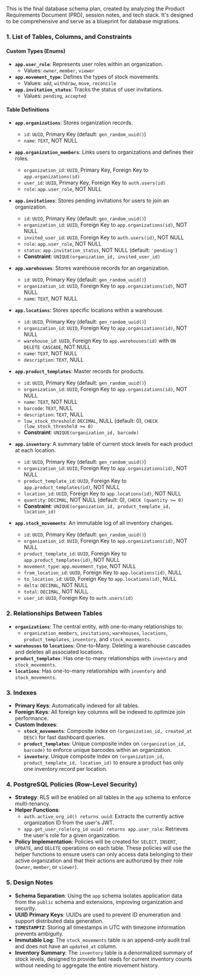 This is the final database schema plan, created by analyzing the Product Requirements Document (PRD), session notes, and tech stack. It's designed to be comprehensive and serve as a blueprint for database migrations.

### 1. List of Tables, Columns, and Constraints

#### Custom Types (Enums)
- **`app.user_role`**: Represents user roles within an organization.
  - Values: `owner`, `member`, `viewer`
- **`app.movement_type`**: Defines the types of stock movements.
  - Values: `add`, `withdraw`, `move`, `reconcile`
- **`app.invitation_status`**: Tracks the status of user invitations.
  - Values: `pending`, `accepted`

#### Table Definitions

- **`app.organizations`**: Stores organization records.
  - `id`: `UUID`, Primary Key (default: `gen_random_uuid()`)
  - `name`: `TEXT`, NOT NULL

- **`app.organization_members`**: Links users to organizations and defines their roles.
  - `organization_id`: `UUID`, Primary Key, Foreign Key to `app.organizations(id)`
  - `user_id`: `UUID`, Primary Key, Foreign Key to `auth.users(id)`
  - `role`: `app.user_role`, NOT NULL

- **`app.invitations`**: Stores pending invitations for users to join an organization.
  - `id`: `UUID`, Primary Key (default: `gen_random_uuid()`)
  - `organization_id`: `UUID`, Foreign Key to `app.organizations(id)`, NOT NULL
  - `invited_user_id`: `UUID`, Foreign Key to `auth.users(id)`, NOT NULL
  - `role`: `app.user_role`, NOT NULL
  - `status`: `app.invitation_status`, NOT NULL (default: `'pending'`)
  - **Constraint**: `UNIQUE(organization_id, invited_user_id)`

- **`app.warehouses`**: Stores warehouse records for an organization.
  - `id`: `UUID`, Primary Key (default: `gen_random_uuid()`)
  - `organization_id`: `UUID`, Foreign Key to `app.organizations(id)`, NOT NULL
  - `name`: `TEXT`, NOT NULL

- **`app.locations`**: Stores specific locations within a warehouse.
  - `id`: `UUID`, Primary Key (default: `gen_random_uuid()`)
  - `organization_id`: `UUID`, Foreign Key to `app.organizations(id)`, NOT NULL
  - `warehouse_id`: `UUID`, Foreign Key to `app.warehouses(id)` with `ON DELETE CASCADE`, NOT NULL
  - `name`: `TEXT`, NOT NULL
  - `description`: `TEXT`, NULL

- **`app.product_templates`**: Master records for products.
  - `id`: `UUID`, Primary Key (default: `gen_random_uuid()`)
  - `organization_id`: `UUID`, Foreign Key to `app.organizations(id)`, NOT NULL
  - `name`: `TEXT`, NOT NULL
  - `barcode`: `TEXT`, NULL
  - `description`: `TEXT`, NULL
  - `low_stock_threshold`: `DECIMAL`, NULL (default: 0), `CHECK (low_stock_threshold >= 0)`
  - **Constraint**: `UNIQUE(organization_id, barcode)`

- **`app.inventory`**: A summary table of current stock levels for each product at each location.
  - `id`: `UUID`, Primary Key (default: `gen_random_uuid()`)
  - `organization_id`: `UUID`, Foreign Key to `app.organizations(id)`, NOT NULL
  - `product_template_id`: `UUID`, Foreign Key to `app.product_templates(id)`, NOT NULL
  - `location_id`: `UUID`, Foreign Key to `app.locations(id)`, NOT NULL
  - `quantity`: `DECIMAL`, NOT NULL (default: 0), `CHECK (quantity >= 0)`
  - **Constraint**: `UNIQUE(organization_id, product_template_id, location_id)`

- **`app.stock_movements`**: An immutable log of all inventory changes.
  - `id`: `UUID`, Primary Key (default: `gen_random_uuid()`)
  - `organization_id`: `UUID`, Foreign Key to `app.organizations(id)`, NOT NULL
  - `product_template_id`: `UUID`, Foreign Key to `app.product_templates(id)`, NOT NULL
  - `movement_type`: `app.movement_type`, NOT NULL
  - `from_location_id`: `UUID`, Foreign Key to `app.locations(id)`, NULL
  - `to_location_id`: `UUID`, Foreign Key to `app.locations(id)`, NULL
  - `delta`: `DECIMAL`, NOT NULL
  - `total`: `DECIMAL`, NOT NULL
  - `user_id`: `UUID`, Foreign Key to `auth.users(id)`

### 2. Relationships Between Tables

- **`organizations`**: The central entity, with one-to-many relationships to:
  - `organization_members`, `invitations`, `warehouses`, `locations`, `product_templates`, `inventory`, and `stock_movements`.
- **`warehouses` to `locations`**: One-to-Many. Deleting a warehouse cascades and deletes all associated locations.
- **`product_templates`**: Has one-to-many relationships with `inventory` and `stock_movements`.
- **`locations`**: Has one-to-many relationships with `inventory` and `stock_movements`.

### 3. Indexes

- **Primary Keys**: Automatically indexed for all tables.
- **Foreign Keys**: All foreign key columns will be indexed to optimize join performance.
- **Custom Indexes**:
  - **`stock_movements`**: Composite index on `(organization_id, created_at DESC)` for fast dashboard queries.
  - **`product_templates`**: Unique composite index on `(organization_id, barcode)` to enforce unique barcodes within an organization.
  - **`inventory`**: Unique composite index on `(organization_id, product_template_id, location_id)` to ensure a product has only one inventory record per location.

### 4. PostgreSQL Policies (Row-Level Security)

- **Strategy**: RLS will be enabled on all tables in the `app` schema to enforce multi-tenancy.
- **Helper Functions**:
  - `auth.active_org_id() returns uuid`: Extracts the currently active organization ID from the user's JWT.
  - `app.get_user_role(org_id uuid) returns app.user_role`: Retrieves the user's role for a given organization.
- **Policy Implementation**: Policies will be created for `SELECT`, `INSERT`, `UPDATE`, and `DELETE` operations on each table. These policies will use the helper functions to ensure users can only access data belonging to their active organization and that their actions are authorized by their role (`owner`, `member`, or `viewer`).

### 5. Design Notes

- **Schema Separation**: Using the `app` schema isolates application data from the `public` schema and extensions, improving organization and security.
- **UUID Primary Keys**: UUIDs are used to prevent ID enumeration and support distributed data generation.
- **`TIMESTAMPTZ`**: Storing all timestamps in UTC with timezone information prevents ambiguity.
- **Immutable Log**: The `stock_movements` table is an append-only audit trail and does not have an `updated_at` column.
- **Inventory Summary**: The `inventory` table is a denormalized summary of stock levels, designed to provide fast reads for current inventory counts without needing to aggregate the entire movement history.
